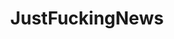 ---
title: JustFuckingNews
crosslinks:
- news
- worldnews
- circlejerk
- NewsOfTheStupid
- canadanews
---